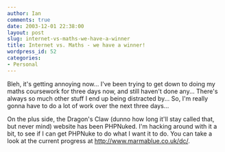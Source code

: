 ```yaml
---
author: Ian
comments: true
date: 2003-12-01 22:38:00
layout: post
slug: internet-vs-maths-we-have-a-winner
title: Internet vs. Maths - we have a winner!
wordpress_id: 52
categories:
- Personal
---
```


Bleh, it's getting annoying now... I've been trying to get down to doing my maths coursework for three days now, and still haven't done any...  There's always so much other stuff I end up being distracted by...  So, I'm really gonna have to do a lot of work over the next three days...  

On the plus side, the Dragon's Claw (dunno how long it'll stay called that, but never mind) website has been PHPNuked.  I'm hacking around with it a bit, to see if I can get PHPNuke to do what I want it to do.  You can take a look at the current progress at <a href="http://www.marmablue.co.uk/dc/">http://www.marmablue.co.uk/dc/</a>.
